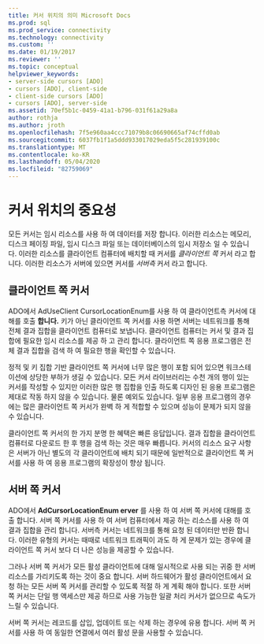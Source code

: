 ```yaml
---
title: 커서 위치의 의미 Microsoft Docs
ms.prod: sql
ms.prod_service: connectivity
ms.technology: connectivity
ms.custom: ''
ms.date: 01/19/2017
ms.reviewer: ''
ms.topic: conceptual
helpviewer_keywords:
- server-side cursors [ADO]
- cursors [ADO], client-side
- client-side cursors [ADO]
- cursors [ADO], server-side
ms.assetid: 70ef5b1c-0459-41a1-b796-031f61a29a8a
author: rothja
ms.author: jroth
ms.openlocfilehash: 7f5e960aa4ccc71079b8c06690665af74cffd0ab
ms.sourcegitcommit: 6037fb1f1a5ddd933017029eda5f5c281939100c
ms.translationtype: MT
ms.contentlocale: ko-KR
ms.lasthandoff: 05/04/2020
ms.locfileid: "82759069"
---
```

# <a name="the-significance-of-cursor-location"></a>커서 위치의 중요성
모든 커서는 임시 리소스를 사용 하 여 데이터를 저장 합니다. 이러한 리소스는 메모리, 디스크 페이징 파일, 임시 디스크 파일 또는 데이터베이스의 임시 저장소 일 수 있습니다. 이러한 리소스를 클라이언트 컴퓨터에 배치할 때 커서를 *클라이언트 쪽* 커서 라고 합니다. 이러한 리소스가 서버에 있으면 커서를 *서버측* 커서 라고 합니다.  
  
## <a name="client-side-cursors"></a>클라이언트 쪽 커서  
 ADO에서 AdUseClient CursorLocationEnum를 사용 하 여 클라이언트측 커서에 대해를 호출 **합니다.** 키가 아닌 클라이언트 쪽 커서를 사용 하면 서버는 네트워크를 통해 전체 결과 집합을 클라이언트 컴퓨터로 보냅니다. 클라이언트 컴퓨터는 커서 및 결과 집합에 필요한 임시 리소스를 제공 하 고 관리 합니다. 클라이언트 쪽 응용 프로그램은 전체 결과 집합을 검색 하 여 필요한 행을 확인할 수 있습니다.  
  
 정적 및 키 집합 기반 클라이언트 쪽 커서에 너무 많은 행이 포함 되어 있으면 워크스테이션에 상당한 부하가 생길 수 있습니다. 모든 커서 라이브러리는 수천 개의 행이 있는 커서를 작성할 수 있지만 이러한 많은 행 집합을 인출 하도록 디자인 된 응용 프로그램은 제대로 작동 하지 않을 수 있습니다. 물론 예외도 있습니다. 일부 응용 프로그램의 경우에는 많은 클라이언트 쪽 커서가 완벽 하 게 적합할 수 있으며 성능이 문제가 되지 않을 수 있습니다.  
  
 클라이언트 쪽 커서의 한 가지 분명 한 혜택은 빠른 응답입니다. 결과 집합을 클라이언트 컴퓨터로 다운로드 한 후 행을 검색 하는 것은 매우 빠릅니다. 커서의 리소스 요구 사항은 서버가 아닌 별도의 각 클라이언트에 배치 되기 때문에 일반적으로 클라이언트 쪽 커서를 사용 하 여 응용 프로그램의 확장성이 향상 됩니다.  
  
## <a name="server-side-cursors"></a>서버 쪽 커서  
 ADO에서 **AdCursorLocationEnum erver** 를 사용 하 여 서버 쪽 커서에 대해를 호출 합니다. 서버 쪽 커서를 사용 하 여 서버 컴퓨터에서 제공 하는 리소스를 사용 하 여 결과 집합을 관리 합니다. 서버측 커서는 네트워크를 통해 요청 된 데이터만 반환 합니다. 이러한 유형의 커서는 때때로 네트워크 트래픽이 과도 하 게 문제가 있는 경우에 클라이언트 쪽 커서 보다 더 나은 성능을 제공할 수 있습니다.  
  
 그러나 서버 쪽 커서가 모든 활성 클라이언트에 대해 일시적으로 사용 되는 귀중 한 서버 리소스를 가리키도록 하는 것이 중요 합니다. 서버 하드웨어가 활성 클라이언트에서 요청 하는 모든 서버 쪽 커서를 관리할 수 있도록 적절 하 게 계획 해야 합니다. 또한 서버 쪽 커서는 단일 행 액세스만 제공 하므로 사용 가능한 일괄 처리 커서가 없으므로 속도가 느릴 수 있습니다.  
  
 서버 쪽 커서는 레코드를 삽입, 업데이트 또는 삭제 하는 경우에 유용 합니다. 서버 쪽 커서를 사용 하 여 동일한 연결에서 여러 활성 문을 사용할 수 있습니다.
